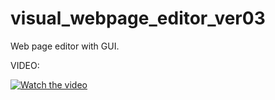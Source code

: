 # visual_webpage_editor_ver03

Web page editor with GUI. 

VIDEO:


[![Watch the video](https://i.ytimg.com/vi/KTCN3isy9sk/hqdefault.jpg?sqp=-oaymwEZCNACELwBSFXyq4qpAwsIARUAAIhCGAFwAQ==&rs=AOn4CLBQW0WTfBXboJlZ5IEX7yA3lwNSQg)](https://www.youtube.com/watch?v=KTCN3isy9sk)

